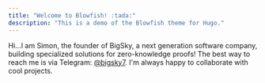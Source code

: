 ```yaml
---
title: "Welcome to Blowfish! :tada:"
description: "This is a demo of the Blowfish theme for Hugo."
---
```


Hi...I am Simon, the founder of BigSky, a next generation software company, building specialized solutions for zero-knowledge proofs! 
The best way to reach me is via Telegram: [@bigsky7](@bigsky7).  I'm always happy to collaborate with cool projects.


